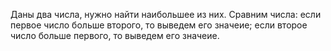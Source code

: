 Даны два числа, нужно найти наибольшее из них.
Сравним числа: если первое число больше второго,
то выведем его значеие;
если второе число больше первого,
то выведем его значеие.